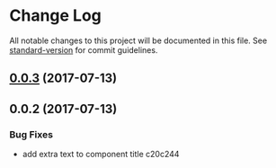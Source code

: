 # Change Log

All notable changes to this project will be documented in this file. See [standard-version](https://github.com/conventional-changelog/standard-version) for commit guidelines.

<a name="0.0.3"></a>
## [0.0.3](https://github.com/barretodavid/dave-lib-test/compare/v0.0.2...v0.0.3) (2017-07-13)



<a name="0.0.2"></a>
## 0.0.2 (2017-07-13)


### Bug Fixes

* add extra text to component title c20c244
